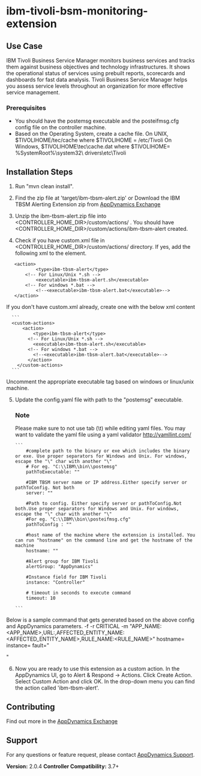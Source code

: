 ibm-tivoli-bsm-monitoring-extension
===================================

## Use Case

IBM Tivoli Business Service Manager monitors business services and tracks them against business objectives and technology infrastructures. 
It shows the operational status of services using prebuilt reports, scorecards and dashboards for fast data analysis. 
Tivoli Business Service Manager helps you assess service levels throughout an organization for more effective service management.

### Prerequisites

- You should have the postemsg executable and the posteifmsg.cfg config file on the controller machine.
- Based on the Operating System, create a cache file. 
  On UNIX,	$TIVOLIHOME/tec/cache where $TIVOLIHOME = /etc/Tivoli
  On Windows,	$TIVOLIHOME\tec\cache.dat	where $TIVOLIHOME= %SystemRoot%\system32\ drivers\etc\Tivoli

## Installation Steps

 1. Run "mvn clean install". 

 2. Find the zip file at 'target/ibm-tbsm-alert.zip' or Download the IBM TBSM Alerting Extension zip from [AppDynamics Exchange](http://community.appdynamics.com/t5/AppDynamics-eXchange/idb-p/extensions)

 3. Unzip the ibm-tbsm-alert.zip file into <CONTROLLER_HOME_DIR>/custom/actions/ . You should have  <CONTROLLER_HOME_DIR>/custom/actions/ibm-tbsm-alert created.

 4. Check if you have custom.xml file in <CONTROLLER_HOME_DIR>/custom/actions/ directory. If yes, add the following xml to the <custom-actions> element.
 
   ```
      <action>
    		  <type>ibm-tbsm-alert</type>
          <!-- For Linux/Unix *.sh -->
     		  <executable>ibm-tbsm-alert.sh</executable>
          <!-- For windows *.bat -->
     		  <!--<executable>ibm-tbsm-alert.bat</executable>-->
      </action>
  ```
     
   If you don't have custom.xml already, create one with the below xml content
    
      ```
      <custom-actions>
          <action>
      		  <type>ibm-tbsm-alert</type>
            <!-- For Linux/Unix *.sh -->
       		  <executable>ibm-tbsm-alert.sh</executable>
            <!-- For windows *.bat -->
       		  <!--<executable>ibm-tbsm-alert.bat</executable>-->
     	    </action>
        </custom-actions>
      ```
   Uncomment the appropriate executable tag based on windows or linux/unix machine.
    
 5. Update the config.yaml file with path to the "postemsg" executable.

    ### Note
    Please make sure to not use tab (\t) while editing yaml files. You may want to validate the yaml file using a yaml validator http://yamllint.com/

    	
        ```	
            #complete path to the binary or exe which includes the binary or exe. Use proper separators for Windows and Unix. For windows, escape the "\" char with another "\"
            # For eg. "C:\\IBM\\bin\\postemsg"
            pathToExecutable: ""
            
            #IBM TBSM server name or IP address.Either specify server or pathToConfig. Not both
            server: ""
            
            #Path to config. Either specify server or pathToConfig.Not both.Use proper separators for Windows and Unix. For windows, escape the "\" char with another "\"
            #For eg. "C:\\IBM\\bin\\posteifmsg.cfg"
            pathToConfig : ""
            
            #host name of the machine where the extension is installed. You can run "hostname" on the command line and get the hostname of the machine
            hostname: ""
            
            #Alert group for IBM Tivoli
            alertGroup: "AppDynamics"
            
            #Instance field for IBM Tivoli
            instance: "Controller"
            
            # timeout in seconds to execute command
            timeout: 10

        ```        
         
Below is a sample command that gets generated based on the above config and AppDynamics parameters.
<pathToExecutable> -f <pathToConfig> -r CRITICAL -m "APP_NAME:<APP_NAME>,URL:<URL>,AFFECTED_ENTITY_NAME:<AFFECTED_ENTITY_NAME>,RULE_NAME:<RULE_NAME>" 
hostname=<hostname> instance=<instance> fault="<SUMMARY>" <alertGroup> <incidentId>  


 6. Now you are ready to use this extension as a custom action. In the AppDynamics UI, go to Alert & Respond -> Actions. Click Create Action. Select Custom Action and click OK. In the drop-down menu you can find the action called 'ibm-tbsm-alert'.




## Contributing

Find out more in the [AppDynamics Exchange](https://www.appdynamics.com/community/exchange/extension/ibm-tivoli-business-service-manager-alerting-extension/)

## Support

For any questions or feature request, please contact [AppDynamics Support](mailto:help@appdynamics.com).

**Version:** 2.0.4
**Controller Compatibility:** 3.7+

